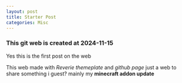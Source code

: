 ```yaml
---
layout: post
title: Starter Post
categories: Misc
---
```


### This git web is created at 2024-11-15

Yes this is the first post on the web

This web made with _Reverie themeplate_ and _github page_
just a web to share something i guest?
mainly my **minecraft addon update**
